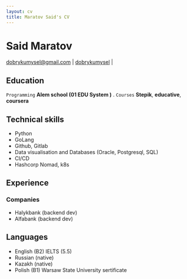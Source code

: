 ```yaml
---
layout: cv
title: Maratov Said's CV
---
```


# Said Maratov

<div style="text-align:left">
</div>

<div id="webaddress">
<a href="mailto:dobrykumysel@gmail.com">dobrykumysel@gmail.com</a>
|
<i class="fa fa-github"></i> <a href="http://github.com/tadilbek11kz">dobrykumysel</a>
|
</div>

## Education

`Programming` __Alem school (01 EDU System )__ .
`Courses` __Stepik__, __educative__, __coursera__

## Technical skills

* Python
* GoLang
* Github, Gitlab
* Data visualisation and Databases (Oracle, Postgresql, SQL)
* CI/CD 
* Hashcorp Nomad, k8s

## Experience

### Companies 
* Halykbank (backend dev)
* Alfabank (backend dev)

## Languages
* English (B2) IELTS (5.5)
* Russian (native)
* Kazakh (native)
* Polish (B1) Warsaw State University sertificate



<!---
_Last updated: October 2018_
--->